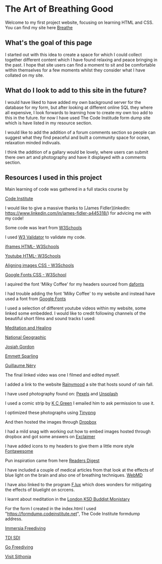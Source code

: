 <h1>The Art of Breathing Good</h1>

Welcome to my first project website, focusing on learning HTML and CSS.<br>
You can find my site here [Breathe](https://ashmcloud.github.io/Breathe-Project-One/index.html)

<h2>What's the goal of this page</h2>

I started out with this idea to create a space for which I could collect together different content which I have found relaxing and peace bringing in the past. I hope that site users can find a moment to sit and be comfortable within themselves for a few moments whilst they consider what I have collated on my site.

<h2>What do I look to add to this site in the future?</h2>

I would have liked to have added my own background server for the database for my form, but after looking at different online SQL they where all expensive, I look forwards to learning how to create my own too add to this in the future. for now I have used The Code Institude form dump site which is have listed in my resource section.

I would like to add the addition of a forum comments section so people can suggest what they find peaceful and built a community space for ocean, relaxation minded indivuals.

I think the addition of a gallary would be lovely, where users can submit there own art and photography and have it displayed with a comments section.

<h2>Resources I used in this project</h2>

Main learning of code was gathered in a full stacks course by

[Code Institute](https://codeinstitute.net/)

I would like to give a massive thanks to [James Fidler](inkedIn: https://www.linkedin.com/in/james-fidler-a445318/) for advicing me with my code!

Some code was leart from [W3Schools](https://www.w3schools.com/)

I used [W3 Validator](https://validator.w3.org/) to validate my code.

[iframes HTML- W3Schools](https://www.w3schools.com/html/html_iframe.asp)

[Youtube HTML- W3Schools](https://www.w3schools.com/html/html_youtube.asp)

[Aligning images CSS - W3Schools](https://www.w3schools.com/howto/howto_css_images_side_by_side.asp)

[Google Fonts CSS - W3School](https://www.w3schools.com/css/css_font_google.asp)

I aquired the font 'Milky Coffee' for my headers sourced from [dafonts](https://www.dafont.com/milky-coffee.font)

I had trouble adding the font 'Milky Coffee' to my website and instead have used a font from [Google Fonts](https://fonts.google.com/)

I used a selection of different youtube videos within my website, some linked some embedded. I would like to credit following channels of the beautiful short films and sound tracks I used:

[Meditation and Healing](https://www.youtube.com/watch?v=cFfP7N8wpMA&t=510s)

[National Geographic](https://www.youtube.com/watch?v=L4qM1IEhtNQ&t=3s)

[Josiah Gordon](https://www.youtube.com/watch?v=NsmGYTPF9AE)

[Emmett Sparling](https://www.youtube.com/watch?v=boHVOGkgIHk)

[Guillaume Néry](https://www.youtube.com/watch?v=CC6bip-VCxg)

The final linked video was one I filmed and edited myself.

I added a link to the website [Rainymood](https://www.rainymood.com/) a site that hosts sound of rain fall.

I have used photography found on: [Pexels](https://www.pexels.com/) and [Unsplash](https://unsplash.com/)

I used a comic strip by [K C Green](https://gunshowcomic.com/648) I emailed him to ask permission to use it.

I optimized these photographs using [Tinypng](https://tinypng.com/)

And then hosted the images through [Dropbox](https://www.dropbox.com/)

I had a mild snag with working out how to embed images hosted through dropbox and got some answers on [Exclaimer](https://support.exclaimer.com/hc/en-gb/articles/360018586691-How-to-host-an-image-using-Dropbox)

I have added icons to my headers to give them a little more style [Fontawesome](https://fontawesome.com/)

Pun inspiration came from here [Readers Digest](https://www.rd.com/article/fish-puns/)

I have included a couple of medical articles from that look at the effects of blue light on the brain and also one of breathing techniques. [WebMD](https://www.webmd.com/)

I have also linked to the program [F.lux](https://justgetflux.com/) which does wonders for mitigating the effects of bluelight on scrcens.

I learnt about meditation in the [London KSD Buddist Monistary](https://london.samye.org/framework/main.php?url=/)

For the form I created in the index.html I used "https://formdump.codeinstitute.net", The Code Institute formdump address.

[Immersia Freediving](https://www.immersiafreediving.com/immersed-all-things-freediving/breathing-for-freediving-a-beginners-guide)

[TDI SDI](https://www.tdisdi.com/pfi-diver-news/five-tips-increase-lung-capacity-freediving/)

[Go Freediving](https://gofreediving.co.uk/)

[Visit Sithonia](https://visitsithonia.com/lifestyle/sport/freediving-static-tables/)




